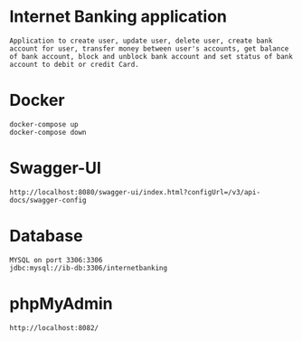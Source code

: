 # Internet Banking application
    Application to create user, update user, delete user, create bank account for user, transfer money between user's accounts, get balance of bank account, block and unblock bank account and set status of bank account to debit or credit Card.
# Docker
    docker-compose up
    docker-compose down
# Swagger-UI
    http://localhost:8080/swagger-ui/index.html?configUrl=/v3/api-docs/swagger-config
# Database
    MYSQL on port 3306:3306
    jdbc:mysql://ib-db:3306/internetbanking
# phpMyAdmin
    http://localhost:8082/
